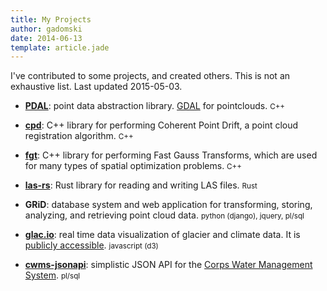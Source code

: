 ```yaml
---
title: My Projects
author: gadomski
date: 2014-06-13
template: article.jade
---
```


I've contributed to some projects, and created others.
This is not an exhaustive list.
Last updated 2015-05-03.

* [**PDAL**](https://github.com/PDAL/PDAL): point data abstraction library.
  [GDAL](http://www.gdal.org) for pointclouds.
  <small class="tomorrow-comment">C++</small>

- [**cpd**](https://github.com/gadomski/cpd): C++ library for performing Coherent Point Drift, a point cloud registration algorithm.
   <small class="tomorrow-comment">C++</small>

- [**fgt**](https://github.com/gadomski/fgt): C++ library for performing Fast Gauss Transforms, which are used for many types of spatial optimization problems.
  <small class="tomorrow-comment">C++</small>

- [**las-rs**](https://github.com/gadomski/las-rs): Rust library for reading and writing LAS files.
  <small class="tomorrow-comment">Rust</small>

* **GRiD**: database system and web application for transforming, storing, analyzing, and retrieving point cloud data.
  <small class="tomorrow-comment">python (django), jquery, pl/sql</small>

* [**glac.io**](https://github.com/gadomski/glac.io): real time data visualization of glacier and climate data.
  It is [publicly accessible](http://glac.io).
  <small class="tomorrow-comment">javascript (d3)</small>

* [**cwms-jsonapi**](https://github.com/gadomski/cwms-jsonapi): simplistic JSON API for the [Corps Water Management System](http://www.hec.usace.army.mil/cwms/cwms.aspx).
  <small class="tomorrow-comment">pl/sql</small>
